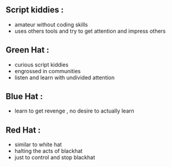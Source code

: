 ## Script kiddies :
- amateur without coding skills
- uses others tools and try to get attention and impress others
## Green Hat :
- curious script kiddies
- engrossed in communities
- listen and learn with undivided attention
## Blue Hat :
- learn to get revenge , no desire to actually learn
## Red Hat :
- similar to white hat
- halting the acts of blackhat 
- just to control and stop blackhat
